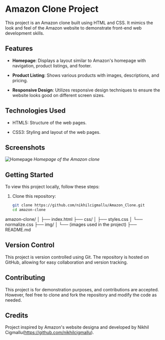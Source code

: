 # Amazon Clone Project

This project is an Amazon clone built using HTML and CSS. It mimics the look and feel of the Amazon website to demonstrate front-end web development skills.

## Features

- **Homepage**: Displays a layout similar to Amazon's homepage with navigation, product listings, and footer.
  
- **Product Listing**: Shows various products with images, descriptions, and pricing.

- **Responsive Design**: Utilizes responsive design techniques to ensure the website looks good on different screen sizes.

## Technologies Used

- HTML5: Structure of the web pages.
  
- CSS3: Styling and layout of the web pages.

## Screenshots

![Homepage](screenshots/homepage.png)
*Homepage of the Amazon clone*

## Getting Started

To view this project locally, follow these steps:

1. Clone this repository:
   ```bash
   git clone https://github.com/nikhilcigmallu/Amazon_Clone.git
   cd amazon-clone
amazon-clone/
│
├── index.html
├── css/
│   ├── styles.css
│   └── normalize.css
├── img/
│   └── (images used in the project)
├── README.md

## Version Control
This project is version controlled using Git. The repository is hosted on GitHub, allowing for easy collaboration and version tracking.

## Contributing
This project is for demonstration purposes, and contributions are accepted. However, feel free to clone and fork the repository and modify the code as needed.


## Credits
Project inspired by Amazon's website designa and developed by Nikhil Cigmallu(https://github.com/nikhilcigmallu).
